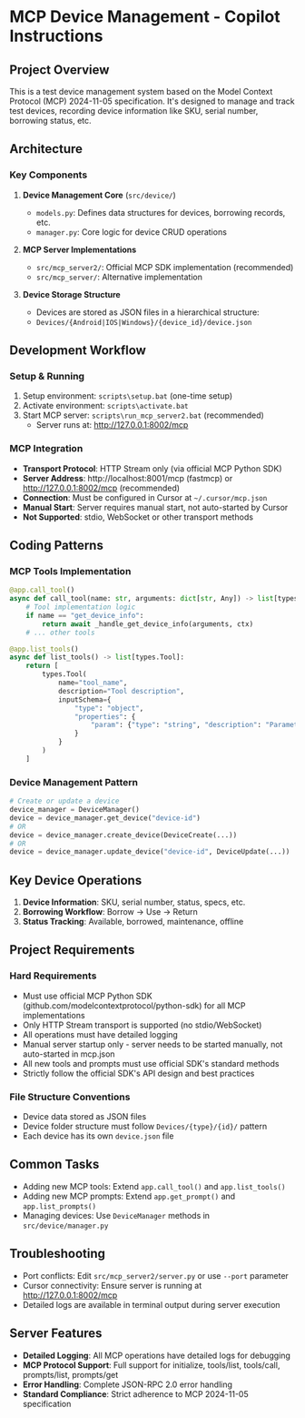 # MCP Device Management - Copilot Instructions

## Project Overview
This is a test device management system based on the Model Context Protocol (MCP) 2024-11-05 specification. It's designed to manage and track test devices, recording device information like SKU, serial number, borrowing status, etc.

## Architecture

### Key Components
1. **Device Management Core** (`src/device/`)
   - `models.py`: Defines data structures for devices, borrowing records, etc.
   - `manager.py`: Core logic for device CRUD operations

2. **MCP Server Implementations**
   - `src/mcp_server2/`: Official MCP SDK implementation (recommended)
   - `src/mcp_server/`: Alternative implementation

3. **Device Storage Structure**
   - Devices are stored as JSON files in a hierarchical structure:
   - `Devices/{Android|IOS|Windows}/{device_id}/device.json`

## Development Workflow

### Setup & Running
1. Setup environment: `scripts\setup.bat` (one-time setup)
2. Activate environment: `scripts\activate.bat`
3. Start MCP server: `scripts\run_mcp_server2.bat` (recommended)
   - Server runs at: http://127.0.0.1:8002/mcp

### MCP Integration
- **Transport Protocol**: HTTP Stream only (via official MCP Python SDK)
- **Server Address**: http://localhost:8001/mcp (fastmcp) or http://127.0.0.1:8002/mcp (recommended)
- **Connection**: Must be configured in Cursor at `~/.cursor/mcp.json`
- **Manual Start**: Server requires manual start, not auto-started by Cursor
- **Not Supported**: stdio, WebSocket or other transport methods

## Coding Patterns

### MCP Tools Implementation
```python
@app.call_tool()
async def call_tool(name: str, arguments: dict[str, Any]) -> list[types.ContentBlock]:
    # Tool implementation logic
    if name == "get_device_info":
        return await _handle_get_device_info(arguments, ctx)
    # ... other tools

@app.list_tools()
async def list_tools() -> list[types.Tool]:
    return [
        types.Tool(
            name="tool_name",
            description="Tool description",
            inputSchema={
                "type": "object",
                "properties": {
                    "param": {"type": "string", "description": "Parameter"}
                }
            }
        )
    ]
```

### Device Management Pattern
```python
# Create or update a device
device_manager = DeviceManager()
device = device_manager.get_device("device-id")
# OR
device = device_manager.create_device(DeviceCreate(...))
# OR 
device = device_manager.update_device("device-id", DeviceUpdate(...))
```

## Key Device Operations

1. **Device Information**: SKU, serial number, status, specs, etc.
2. **Borrowing Workflow**: Borrow → Use → Return
3. **Status Tracking**: Available, borrowed, maintenance, offline

## Project Requirements

### Hard Requirements
- Must use official MCP Python SDK (github.com/modelcontextprotocol/python-sdk) for all MCP implementations
- Only HTTP Stream transport is supported (no stdio/WebSocket)
- All operations must have detailed logging
- Manual server startup only - server needs to be started manually, not auto-started in mcp.json
- All new tools and prompts must use official SDK's standard methods
- Strictly follow the official SDK's API design and best practices

### File Structure Conventions
- Device data stored as JSON files
- Device folder structure must follow `Devices/{type}/{id}/` pattern
- Each device has its own `device.json` file

## Common Tasks
- Adding new MCP tools: Extend `app.call_tool()` and `app.list_tools()`
- Adding new MCP prompts: Extend `app.get_prompt()` and `app.list_prompts()`
- Managing devices: Use `DeviceManager` methods in `src/device/manager.py`

## Troubleshooting
- Port conflicts: Edit `src/mcp_server2/server.py` or use `--port` parameter
- Cursor connectivity: Ensure server is running at http://127.0.0.1:8002/mcp
- Detailed logs are available in terminal output during server execution

## Server Features
- **Detailed Logging**: All MCP operations have detailed logs for debugging
- **MCP Protocol Support**: Full support for initialize, tools/list, tools/call, prompts/list, prompts/get
- **Error Handling**: Complete JSON-RPC 2.0 error handling
- **Standard Compliance**: Strict adherence to MCP 2024-11-05 specification
